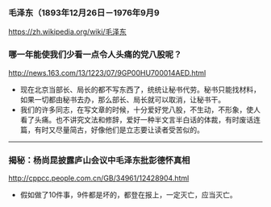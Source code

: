 ### 毛泽东（1893年12月26日－1976年9月9
https://zh.wikipedia.org/wiki/毛泽东
### 哪一年能使我们少看一点令人头痛的党八股呢？
http://news.163.com/13/1223/07/9GP00HU700014AED.html
- 现在北京当部长、局长的都不写东西了，统统让秘书代劳。秘书只能找材料，如果一切都由秘书去办，那么部长、局长就可以取消，让秘书干。
- 我们的许多同志，在写文章的时候，十分爱好党八股，不生动，不形象，使人看了头痛。也不讲究文法和修辞，爱好一种半文言半白话的体裁，有时废话连篇，有时又尽量简古，好像他们是立志要让读者受苦似的。
---
### 揭秘：杨尚昆披露庐山会议中毛泽东批彭德怀真相
http://cppcc.people.com.cn/GB/34961/12428904.html
- 假如做了10件事，9件都是坏的，都登在报上，一定灭亡，应当灭亡。